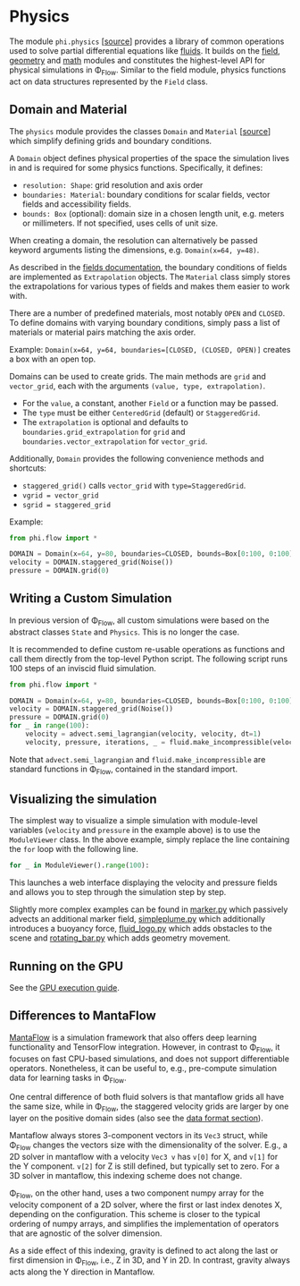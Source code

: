 # Physics

The module `phi.physics` \[[source](../phi/physics)\] provides a library of common operations used to solve partial differential equations like [fluids](Fluid_Simulation.md).
It builds on the [field](./Fields.md), [geometry](./Geometry.md) and [math](./Math.md) modules and constitutes the highest-level API for physical simulations in Φ<sub>Flow</sub>.
Similar to the field module, physics functions act on data structures represented by the `Field` class.

## Domain and Material
The `physics` module provides the classes `Domain` and `Material` \[[source](../phi/physics/_boundaries.py)\] which simplify defining grids and boundary conditions.

A `Domain` object defines physical properties of the space the simulation lives in and is required for some physics functions.
Specifically, it defines:

* `resolution: Shape`: grid resolution and axis order
* `boundaries: Material`: boundary conditions for scalar fields, vector fields and accessibility fields.
* `bounds: Box` (optional): domain size in a chosen length unit, e.g. meters or millimeters. If not specified, uses cells of unit size.

When creating a domain, the resolution can alternatively be passed keyword arguments listing the dimensions, e.g. `Domain(x=64, y=48)`.

As described in the [fields documentation](./Fields.md), the boundary conditions of fields are implemented as `Extrapolation` objects.
The `Material` class simply stores the extrapolations for various types of fields and makes them easier to work with.

There are a number of predefined materials, most notably `OPEN` and `CLOSED`.
To define domains with varying boundary conditions, simply pass a list of materials or material pairs matching the axis order.

Example:
`Domain(x=64, y=64, boundaries=[CLOSED, (CLOSED, OPEN)]` creates a box with an open top.

Domains can be used to create grids.
The main methods are `grid` and `vector_grid`, each with the arguments `(value, type, extrapolation)`.

* For the `value`, a constant, another `Field` or a function may be passed.
* The `type` must be either `CenteredGrid` (default) or `StaggeredGrid`.
* The `extrapolation` is optional and defaults to `boundaries.grid_extrapolation` for `grid` and `boundaries.vector_extrapolation` for `vector_grid`.

Additionally, `Domain` provides the following convenience methods and shortcuts:
* `staggered_grid()` calls `vector_grid` with `type=StaggeredGrid`.
* `vgrid = vector_grid`
* `sgrid = staggered_grid`

Example:
```python
from phi.flow import *

DOMAIN = Domain(x=64, y=80, boundaries=CLOSED, bounds=Box[0:100, 0:100])
velocity = DOMAIN.staggered_grid(Noise())
pressure = DOMAIN.grid(0)
```


## Writing a Custom Simulation
In previous version of Φ<sub>Flow</sub>, all custom simulations were based on the abstract classes `State` and `Physics`.
This is no longer the case.

It is recommended to define custom re-usable operations as functions and call them directly from the top-level Python script.
The following script runs 100 steps of an inviscid fluid simulation.
```python
from phi.flow import *

DOMAIN = Domain(x=64, y=80, boundaries=CLOSED, bounds=Box[0:100, 0:100])
velocity = DOMAIN.staggered_grid(Noise())
pressure = DOMAIN.grid(0)
for _ in range(100):
    velocity = advect.semi_lagrangian(velocity, velocity, dt=1)
    velocity, pressure, iterations, _ = fluid.make_incompressible(velocity, DOMAIN, pressure_guess=pressure)
```
Note that `advect.semi_lagrangian` and `fluid.make_incompressible` are standard functions in Φ<sub>Flow</sub>, contained in the standard import.


## Visualizing the simulation

The simplest way to visualize a simple simulation with module-level variables (`velocity` and `pressure` in the example above) is to use the `ModuleViewer` class.
In the above example, simply replace the line containing the `for` loop with the following line.
```python
for _ in ModuleViewer().range(100):
```
This launches a web interface displaying the velocity and pressure fields and allows you to step through the simulation step by step.

Slightly more complex examples can be found in 
[marker.py](../demos/marker.py) which passively advects an additional marker field,
[simpleplume.py](../demos/simpleplume.py) which additionally introduces a buoyancy force,
[fluid_logo.py](../demos/fluid_logo.py) which adds obstacles to the scene and
[rotating_bar.py](../demos/rotating_bar.py) which adds geometry movement.


## Running on the GPU

See the [GPU execution guide](GPU_Execution.md).

## Differences to MantaFlow

[MantaFlow](http://mantaflow.com/) is a simulation framework that also offers
deep learning functionality and TensorFlow integration. However, in contrast to
Φ<sub>Flow</sub>, it focuses on fast CPU-based simulations, and does not
support differentiable operators. Nonetheless, it can be useful to, e.g.,
pre-compute simulation data for learning tasks in Φ<sub>Flow</sub>.

One central difference of both fluid solvers is that mantaflow grids all have
the same size, while in Φ<sub>Flow</sub>, the staggered velocity grids are
larger by one layer on the positive domain sides 
(also see the [data format section](Scene_Format_Specification.md)).

Mantaflow always stores 3-component vectors in its `Vec3`
struct, while Φ<sub>Flow</sub> changes the vectors size with the
dimensionality of the solver. E.g., a 2D solver in mantaflow with a velocity `Vec3 v`
has `v[0]` for X, and `v[1]` for the Y component. `v[2]` for Z is still
defined, but typically set to zero. For a 3D solver in mantaflow, this indexing
scheme does not change.

Φ<sub>Flow</sub>, on the other hand, uses a two component numpy array for the
velocity component of a 2D solver, where the first or last index denotes X, depending on the configuration.
This scheme is closer to the typical ordering of numpy arrays, and simplifies the
implementation of operators that are agnostic of the solver dimension.

As a side effect of this indexing, gravity is defined to act along the last or first
dimension in Φ<sub>Flow</sub>, i.e., Z in 3D, and Y in 2D.
In contrast, gravity always acts along the Y direction in Mantaflow.
